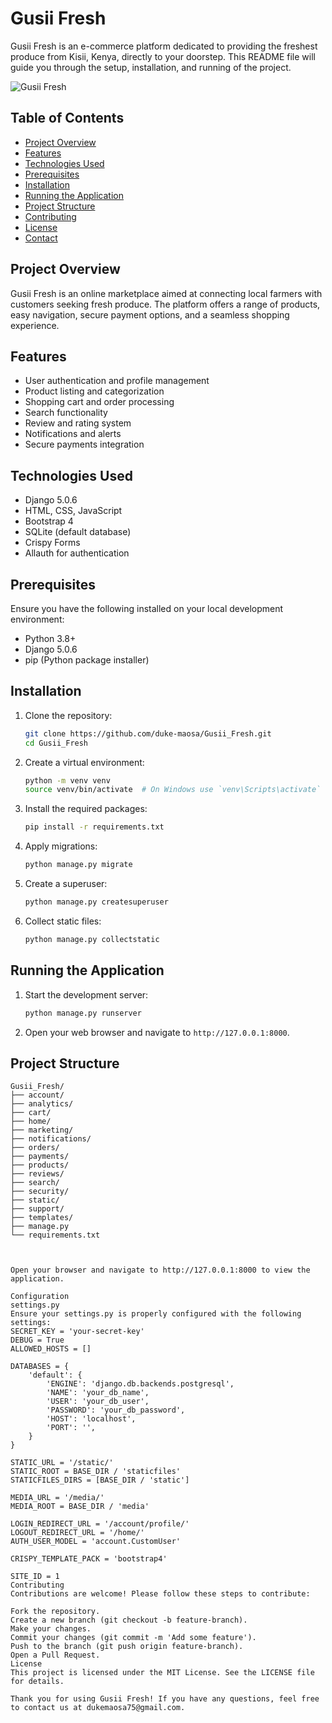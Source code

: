 # Gusii Fresh

Gusii Fresh is an e-commerce platform dedicated to providing the freshest produce from Kisii, Kenya, directly to your doorstep. This README file will guide you through the setup, installation, and running of the project.

![Gusii Fresh](path/to/your/image.jpeg/png)

## Table of Contents

- [Project Overview](#project-overview)
- [Features](#features)
- [Technologies Used](#technologies-used)
- [Prerequisites](#prerequisites)
- [Installation](#installation)
- [Running the Application](#running-the-application)
- [Project Structure](#project-structure)
- [Contributing](#contributing)
- [License](#license)
- [Contact](#contact)

## Project Overview

Gusii Fresh is an online marketplace aimed at connecting local farmers with customers seeking fresh produce. The platform offers a range of products, easy navigation, secure payment options, and a seamless shopping experience.

## Features

- User authentication and profile management
- Product listing and categorization
- Shopping cart and order processing
- Search functionality
- Review and rating system
- Notifications and alerts
- Secure payments integration

## Technologies Used

- Django 5.0.6
- HTML, CSS, JavaScript
- Bootstrap 4
- SQLite (default database)
- Crispy Forms
- Allauth for authentication

## Prerequisites

Ensure you have the following installed on your local development environment:

- Python 3.8+
- Django 5.0.6
- pip (Python package installer)

## Installation

1. Clone the repository:

    ```bash
    git clone https://github.com/duke-maosa/Gusii_Fresh.git
    cd Gusii_Fresh
    ```

2. Create a virtual environment:

    ```bash
    python -m venv venv
    source venv/bin/activate  # On Windows use `venv\Scripts\activate`
    ```

3. Install the required packages:

    ```bash
    pip install -r requirements.txt
    ```

4. Apply migrations:

    ```bash
    python manage.py migrate
    ```

5. Create a superuser:

    ```bash
    python manage.py createsuperuser
    ```

6. Collect static files:

    ```bash
    python manage.py collectstatic
    ```

## Running the Application

1. Start the development server:

    ```bash
    python manage.py runserver
    ```

2. Open your web browser and navigate to `http://127.0.0.1:8000`.

## Project Structure

```plaintext
Gusii_Fresh/
├── account/
├── analytics/
├── cart/
├── home/
├── marketing/
├── notifications/
├── orders/
├── payments/
├── products/
├── reviews/
├── search/
├── security/
├── static/
├── support/
├── templates/
├── manage.py
└── requirements.txt



Open your browser and navigate to http://127.0.0.1:8000 to view the application.

Configuration
settings.py
Ensure your settings.py is properly configured with the following settings:
SECRET_KEY = 'your-secret-key'
DEBUG = True
ALLOWED_HOSTS = []

DATABASES = {
    'default': {
        'ENGINE': 'django.db.backends.postgresql',
        'NAME': 'your_db_name',
        'USER': 'your_db_user',
        'PASSWORD': 'your_db_password',
        'HOST': 'localhost',
        'PORT': '',
    }
}

STATIC_URL = '/static/'
STATIC_ROOT = BASE_DIR / 'staticfiles'
STATICFILES_DIRS = [BASE_DIR / 'static']

MEDIA_URL = '/media/'
MEDIA_ROOT = BASE_DIR / 'media'

LOGIN_REDIRECT_URL = '/account/profile/'
LOGOUT_REDIRECT_URL = '/home/'
AUTH_USER_MODEL = 'account.CustomUser'

CRISPY_TEMPLATE_PACK = 'bootstrap4'

SITE_ID = 1
Contributing
Contributions are welcome! Please follow these steps to contribute:

Fork the repository.
Create a new branch (git checkout -b feature-branch).
Make your changes.
Commit your changes (git commit -m 'Add some feature').
Push to the branch (git push origin feature-branch).
Open a Pull Request.
License
This project is licensed under the MIT License. See the LICENSE file for details.

Thank you for using Gusii Fresh! If you have any questions, feel free to contact us at dukemaosa75@gmail.com.

